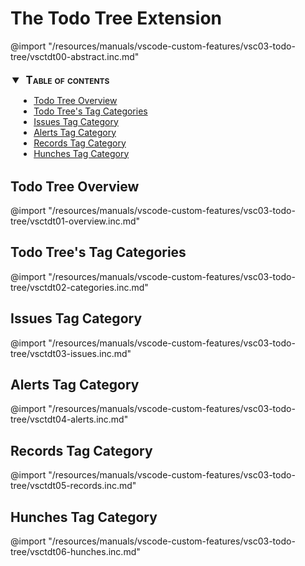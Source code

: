# The Todo Tree Extension

@import "/resources/manuals/vscode-custom-features/vsc03-todo-tree/vsctdt00-abstract.inc.md"

<!-- @import "[TOC]" {cmd="toc" depthFrom=2 depthTo=6 orderedList=false} -->
<details open style="margin: 14pt 0pt 24pt 10pt">
<summary style="margin-left: -8pt; font-weight: bold; font-size: larger; font-variant: small-caps">
<span style="margin-left: 3pt">Table of contents<span></summary>

<!-- code_chunk_output -->

- [Todo Tree Overview](#todo-tree-overview)
- [Todo Tree's Tag Categories](#todo-trees-tag-categories)
- [Issues Tag Category](#issues-tag-category)
- [Alerts Tag Category](#alerts-tag-category)
- [Records Tag Category](#records-tag-category)
- [Hunches Tag Category](#hunches-tag-category)

<!-- /code_chunk_output -->

</details>

## Todo Tree Overview

@import "/resources/manuals/vscode-custom-features/vsc03-todo-tree/vsctdt01-overview.inc.md"

## Todo Tree's Tag Categories

@import "/resources/manuals/vscode-custom-features/vsc03-todo-tree/vsctdt02-categories.inc.md"

## Issues Tag Category

@import "/resources/manuals/vscode-custom-features/vsc03-todo-tree/vsctdt03-issues.inc.md"

## Alerts Tag Category

@import "/resources/manuals/vscode-custom-features/vsc03-todo-tree/vsctdt04-alerts.inc.md"

## Records Tag Category

@import "/resources/manuals/vscode-custom-features/vsc03-todo-tree/vsctdt05-records.inc.md"

## Hunches Tag Category

@import "/resources/manuals/vscode-custom-features/vsc03-todo-tree/vsctdt06-hunches.inc.md"
